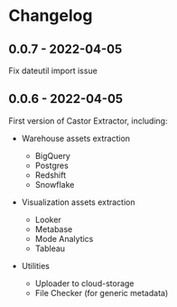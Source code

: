 # Changelog

## 0.0.7 - 2022-04-05
Fix dateutil import issue

## 0.0.6 - 2022-04-05

First version of Castor Extractor, including:

- Warehouse assets extraction
  - BigQuery
  - Postgres
  - Redshift
  - Snowflake

- Visualization assets extraction
  - Looker
  - Metabase
  - Mode Analytics
  - Tableau

- Utilities
  - Uploader to cloud-storage
  - File Checker (for generic metadata)
